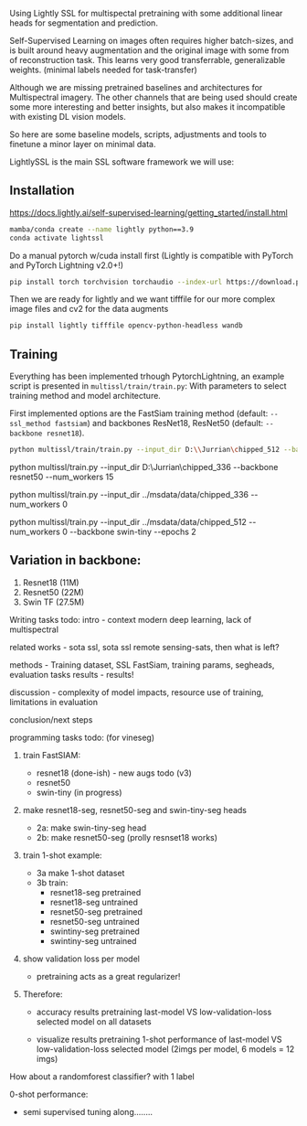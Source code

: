 Using Lightly SSL for multispectal pretraining
with some additional linear heads for segmentation and prediction.

Self-Supervised Learning on images often requires higher batch-sizes, and is built around heavy augmentation and the original image with some from of reconstruction task. This learns very good transferrable, generalizable weights. (minimal labels needed for task-transfer)

Although we are missing pretrained baselines and architectures for Multispectral imagery.
The other channels that are being used should create some more interesting and better insights, but also makes it incompatible with existing DL vision models.

So here are some baseline models, scripts, adjustments and tools to finetune a minor layer on minimal data.

LightlySSL is the main SSL software framework we will use:

## Installation
https://docs.lightly.ai/self-supervised-learning/getting_started/install.html

```bash
mamba/conda create --name lightly python==3.9 
conda activate lightssl
```

Do a manual pytorch w/cuda install first (Lightly is compatible with PyTorch and PyTorch Lightning v2.0+!)

```bash
pip install torch torchvision torchaudio --index-url https://download.pytorch.org/whl/cu126
```

Then we are ready for lightly and we want tifffile for our more complex image files and cv2 for the data augments
```bash
pip install lightly tifffile opencv-python-headless wandb
```

## Training
Everything has been implemented trhough PytorchLightning, an example script is presented in
`multissl/train/train.py`:
With parameters to select training method and model architecture.

First implemented options are the FastSiam training method (default: `--ssl_method fastsiam`) and backbones ResNet18, ResNet50 (default: `--backbone resnet18`).

```bash
python multissl/train/train.py --input_dir D:\\Jurrian\chipped_512 --backbone resnet50 --epochs 2
```
python multissl/train.py --input_dir D:\Jurrian\chipped_336 --backbone resnet50 --num_workers 15

python multissl/train.py --input_dir ../msdata/data/chipped_336 --num_workers 0


python multissl/train.py --input_dir ../msdata/data/chipped_512 --num_workers 0 --backbone swin-tiny --epochs 2

## Variation in backbone:
1. Resnet18 (11M) 
2. Resnet50 (22M)
3. Swin TF (27.5M)


Writing tasks todo:
intro - context modern deep learning, lack of multispectral

related works - sota ssl, sota ssl remote sensing-sats, then what is left?

methods - Training dataset, SSL FastSiam, training params, segheads, evaluation tasks
results - results!

discussion - complexity of model impacts, resource use of training, limitations in evaluation

conclusion/next steps

programming tasks todo: (for vineseg)

1. train FastSIAM:
    - resnet18 (done-ish) - new augs todo (v3)
    - resnet50
    - swin-tiny (in progress)
2. make resnet18-seg, resnet50-seg and swin-tiny-seg heads 
    - 2a: make swin-tiny-seg head
    - 2b: make resnet50-seg (prolly resnset18 works)
3. train 1-shot example:
    - 3a make 1-shot dataset
    - 3b train:
        - resnet18-seg pretrained
        - resnet18-seg untrained
        - resnet50-seg pretrained
        - resnet50-seg untrained
        - swintiny-seg pretrained
        - swintiny-seg untrained

4. show validation loss per model
    - pretraining acts as a great regularizer!

5. Therefore: 
    - accuracy results pretraining last-model VS low-validation-loss selected model on all datasets
    
    - visualize results pretraining 1-shot performance of last-model VS low-validation-loss selected model (2imgs per model, 6 models = 12 imgs)

How about a randomforest classifier? with 1 label

0-shot performance:


- semi supervised tuning along........
